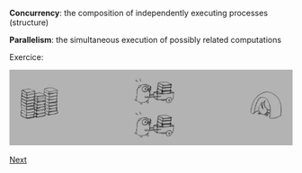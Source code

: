**Concurrency**: the composition of independently executing processes (structure)

**Parallelism**: the simultaneous execution of possibly related computations

Exercice:

![ex](resources/s2.png)

[Next](concurrency3.md)